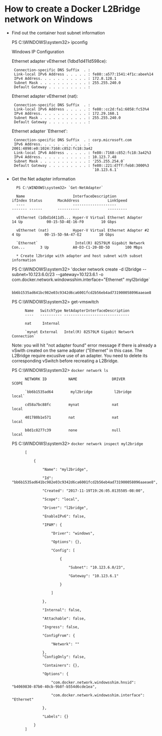 # How to create a Docker L2Bridge network on Windows

* Find out the container host subnet information

    PS C:\WINDOWS\system32> ipconfig

    Windows IP Configuration

    Ethernet adapter vEthernet (1dbd1d411d598ce):

       Connection-specific DNS Suffix  . :
       Link-local IPv6 Address . . . . . : fe80::a577:1541:4f1c:abee%14
       IPv4 Address. . . . . . . . . . . : 172.8.128.1
       Subnet Mask . . . . . . . . . . . : 255.255.240.0
       Default Gateway . . . . . . . . . :

    Ethernet adapter vEthernet (nat):

       Connection-specific DNS Suffix  . :
       Link-local IPv6 Address . . . . . : fe80::cc2d:fa1:6058:fc53%4
       IPv4 Address. . . . . . . . . . . : 172.29.160.1
       Subnet Mask . . . . . . . . . . . : 255.255.240.0
       Default Gateway . . . . . . . . . :

    Ethernet adapter `Ethernet':

       Connection-specific DNS Suffix  . : corp.microsoft.com
       IPv6 Address. . . . . . . . . . . : 2001:4898:e0:1024:7168:c852:fc18:3a42
       Link-local IPv6 Address . . . . . : fe80::7168:c852:fc18:3a42%3
       IPv4 Address. . . . . . . . . . . : 10.123.7.48
       Subnet Mask . . . . . . . . . . . : '255.255.254.0`
       Default Gateway . . . . . . . . . : fe80::221:d7ff:feb8:3000%3
                                           `10.123.6.1`

* Get the Net adapter information

        PS C:\WINDOWS\system32> `Get-NetAdapter`

        Name                      InterfaceDescription                    ifIndex Status       MacAddress             LinkSpeed
        ----                      --------------------                    ------- ------       ----------             ---------

        vEthernet (1dbd1d411d5... Hyper-V Virtual Ethernet Adapter             14 Up           00-15-5D-4E-16-F0        10 Gbps

        vEthernet (nat)           Hyper-V Virtual Ethernet Adapter #2           4 Up           00-15-5D-9A-47-E2        10 Gbps

        `Ethernet`                 Intel(R) 82579LM Gigabit Network Con...       3 Up           A0-D3-C1-20-DD-5D       100 Mbps

        * Create l2bridge with adapter and host subnet with subset information

    PS C:\WINDOWS\system32> 'docker network create -d l2bridge --subnet=10.123.6.0/23 --gateway=10.123.6.1 -o com.docker.network.windowsshim.interface="Ethernet" myl2bridge`
    
                bb6b1535ad641bc982e03c9342d6ca6001fcd2b56eb4ad731900058096aaeae8
                
    PS C:\WINDOWS\system32> get-vmswitch

            Name   SwitchType NetAdapterInterfaceDescription
            ----   ---------- ------------------------------

            nat     Internal

            `mynat External   Intel(R) 82579LM Gigabit Network Connection`

    
    Note: you will hit "not adapter found" error message if there is already a vSwith created on the same adpater ("Ethernet" in this case. The L2Bridge require excuslive use of an adapter. You need to delete its corresponding vSwitch before recreating a L2Bridge.
    

    
    PS C:\WINDOWS\system32> `docker network ls`
    
            NETWORK ID          NAME                DRIVER              SCOPE

            `bb6b1535ad64        myl2bridge          l2bridge            local`

            cd58a7bc88fc        mynat               nat                 local

            401780b1e571        nat                 nat                 local

            b8d1c8277c39        none                null                local

   
    PS C:\WINDOWS\system32> `docker network inspect myl2bridge`
    
            [

                {

                    "Name": "myl2bridge",

                    "Id": "bb6b1535ad641bc982e03c9342d6ca6001fcd2b56eb4ad731900058096aaeae8",

                    "Created": "2017-11-19T19:26:05.0135505-08:00",

                    "Scope": "local",

                    "Driver": "l2bridge",

                    "EnableIPv6": false,

                    "IPAM": {

                        "Driver": "windows",

                        "Options": {},

                        "Config": [

                            {

                                "Subnet": "10.123.6.0/23",

                                "Gateway": "10.123.6.1"

                            }

                        ]

                    },

                    "Internal": false,

                    "Attachable": false,

                    "Ingress": false,

                    "ConfigFrom": {

                        "Network": ""

                    },
                    "ConfigOnly": false,

                    "Containers": {},

                    "Options": {

                        "com.docker.network.windowsshim.hnsid": "b4069830-87b0-40cb-9b8f-b554d6cde1ea",

                        "com.docker.network.windowsshim.interface": "Ethernet"

                    },

                    "Labels": {}

                }
            ]

